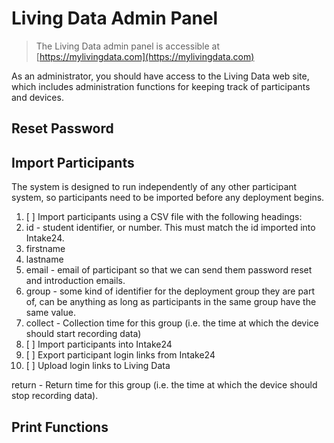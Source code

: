 # Living Data Admin Panel

> The Living Data admin panel is accessible at [https://mylivingdata.com](https://mylivingdata.com)

As an administrator, you should have access to the Living Data web site, which includes administration functions for keeping track of participants and devices.

## Reset Password

## Import Participants

The system is designed to run independently of any other participant system, so participants need to be imported before any deployment begins.

1. [ ] Import participants using a CSV file with the following headings: 
2. id - student identifier, or number. This must match the id imported into Intake24.
3. firstname
4. lastname
5. email - email of participant so that we can send them password reset and introduction emails.
6. group - some kind of identifier for the deployment group they are part of, can be anything as long as participants in the same group have the same value.
7. collect - Collection time for this group \(i.e. the time at which the device should start recording data\)
8. [ ] Import participants into Intake24
9. [ ] Export participant login links from Intake24
10. [ ] Upload login links to Living Data

return - Return time for this group \(i.e. the time at which the device should stop recording data\).

## Print Functions



